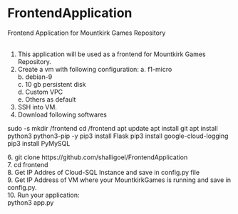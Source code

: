# FrontendApplication
Frontend Application for Mountkirk Games Repository
<br><br>

1. This application will be used as a frontend for Mountkirk Games Repository.<br>
2. Create a vm with following configuration:
  a. f1-micro<br>
  b. debian-9<br>
  c. 10 gb persistent disk<br>
  d. Custom VPC<br>
  e. Others as default<br>
 3. SSH into VM.<br>
 5. Download following softwares <br>
   <p> sudo -s
    mkdir /frontend
    cd /frontend
    apt update
    apt install git
    apt install python3 python3-pip -y
    pip3 install Flask
    pip3 install google-cloud-logging
    pip3 install PyMySQL</p>
 6. git clone https://github.com/shalligoel/FrontendApplication<br>
 7. cd frontend<br>
 8. Get IP Addres of Cloud-SQL Instance and save in config.py file<br>
 9. Get IP Address of VM where your MountkirkGames is running and save in config.py.<br>
 10. Run your application:<br>
     python3 app.py 
 
